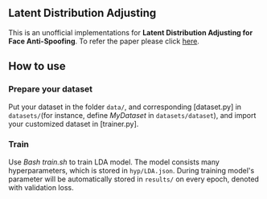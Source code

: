 
## Latent Distribution Adjusting

This is an unofficial implementations for **Latent Distribution Adjusting for Face Anti-Spoofing**. 
To refer the paper please click [here](https://arxiv.org/abs/2305.09285).

## How to use

### Prepare your dataset

Put your dataset in the folder ``data/``, and corresponding [dataset.py] in ``datasets/``(for instance, define 
*MyDataset* in ``datasets/dataset``), and import your customized dataset in [trainer.py].

### Train

Use *Bash train.sh* to train LDA model. The model consists many hyperparameters, which is stored in ``hyp/LDA.json``. 
During training model's parameter will be automatically stored in ``results/`` on every epoch, denoted with validation loss.
